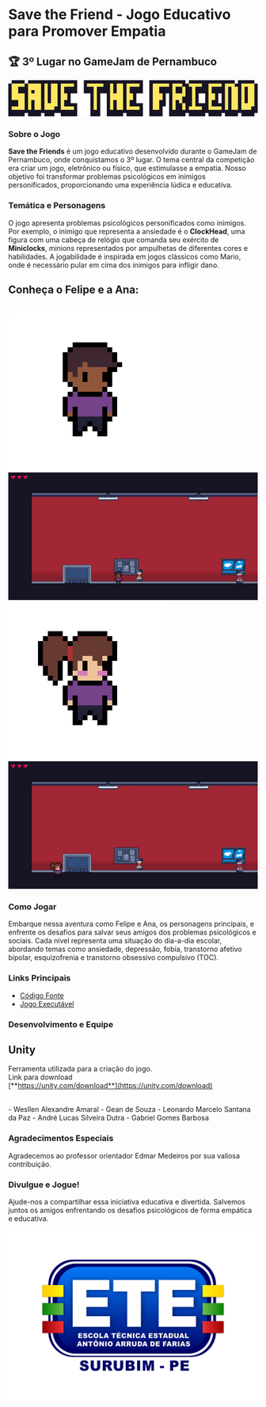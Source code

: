 # Save the Friend - Jogo Educativo para Promover Empatia

## 🏆 3º Lugar no GameJam de Pernambuco

![Save the Friends Logo](/Imagens/savethefriendfont.png)

### Sobre o Jogo

**Save the Friends** é um jogo educativo desenvolvido durante o GameJam de Pernambuco, onde conquistamos o 3º lugar. O tema central da competição era criar um jogo, eletrônico ou físico, que estimulasse a empatia. Nosso objetivo foi transformar problemas psicológicos em inimigos personificados, proporcionando uma experiência lúdica e educativa.

### Temática e Personagens

O jogo apresenta problemas psicológicos personificados como inimigos. Por exemplo, o inimigo que representa a ansiedade é o **ClockHead**, uma figura com uma cabeça de relógio que comanda seu exército de **Miniclocks**, minions representados por ampulhetas de diferentes cores e habilidades. A jogabilidade é inspirada em jogos clássicos como Mario, onde é necessário pular em cima dos inimigos para infligir dano.

## Conheça o Felipe e a Ana:

</br>

<img src="/Imagens/boy.gif" alt="boy gif"> 
 
<img src="/Imagens/boy-stage.png" alt="boy in the stage"> 

</br>

<img src="/Imagens/girl.gif" alt="girl gif"> 
 
<img src="/Imagens/girl-stage.png" alt="girl in the stage"> 

### Como Jogar

Embarque nessa aventura como Felipe e Ana, os personagens principais, e enfrente os desafios para salvar seus amigos dos problemas psicológicos e sociais. Cada nível representa uma situação do dia-a-dia escolar, abordando temas como ansiedade, depressão, fobia, transtorno afetivo bipolar, esquizofrenia e transtorno obsessivo compulsivo (TOC).

### Links Principais

- [Código Fonte](https://drive.google.com/drive/folders/11T89hfISIDi83k2KryipoOEah3qGZLpZ?usp=sharing)
- [Jogo Executável](/Jogo-Executável/executavel.zip)

### Desenvolvimento e Equipe

## Unity
Ferramenta utilizada para a criação do jogo.</br>
Link para download </br>
[**https://unity.com/download**](https://unity.com/download)

</br>
- Wesllen Alexandre Amaral
- Gean de Souza
- Leonardo Marcelo Santana da Paz
- André Lucas Silveira Dutra
- Gabriel Gomes Barbosa

### Agradecimentos Especiais

Agradecemos ao professor orientador Edmar Medeiros por sua valiosa contribuição.

### Divulgue e Jogue!

Ajude-nos a compartilhar essa iniciativa educativa e divertida. Salvemos juntos os amigos enfrentando os desafios psicológicos de forma empática e educativa.

![ETE Logo](/Imagens/ete-logo.png)
